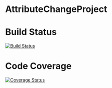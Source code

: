 # AttributeChangeProject

# Build Status
[![Build Status](https://app.bitrise.io/app/a1a9efa9b120b482/status.svg?token=OVxdSxgOh0n9JYF91ERvaQ)](https://app.bitrise.io/app/a1a9efa9b120b482)

# Code Coverage
[![Coverage Status](https://coveralls.io/repos/github/OpenSauce-Wits/AttributeChangeProject/badge.svg?branch=master)](https://coveralls.io/github/OpenSauce-Wits/AttributeChangeProject?branch=master)
